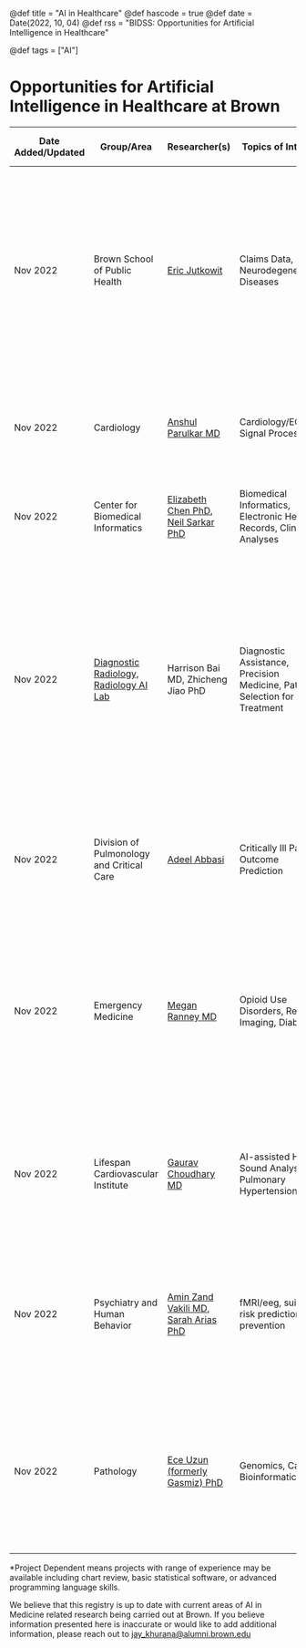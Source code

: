 @def title = "AI in Healthcare"
@def hascode = true
@def date = Date(2022, 10, 04)
@def rss = "BIDSS: Opportunities for Artificial Intelligence in Healthcare"

@def tags = ["AI"]

# Opportunities for Artificial Intelligence in Healthcare at Brown


| **Date Added/Updated** | **Group/Area**                                                                 | **Researcher(s)**                                                                                                                         | **Topics of Interest**                                                     | **Contact Information**                          | **Coding Experience Necessary?**                            | **Additional Information**                                                                                                                                                                                                                                                                                                                                           |
|------------------------|--------------------------------------------------------------------------------|-------------------------------------------------------------------------------------------------------------------------------------------|----------------------------------------------------------------------------|--------------------------------------------------|-------------------------------------------------------------|----------------------------------------------------------------------------------------------------------------------------------------------------------------------------------------------------------------------------------------------------------------------------------------------------------------------------------------------------------------------|
| Nov 2022               | Brown School of Public Health                                                  | [Eric Jutkowit](https://vivo.brown.edu/display/ejutkowi)                                                                                  | Claims Data, Neurodegenerative Diseases                                    | eric_jutkowitz@brown.edu                         | Project-Dependent*                                          | The Brown School of Public Health has access to a significant amount of claims data for medicare/medicaid patients. There are bountiful opportunities for AI-based analyses and predictions. The list of PIs listed here is not comprehensive, many PIs in the department have access to claims datasets.                                                            |
| Nov 2022               | Cardiology                                                                     | [Anshul Parulkar MD](https://www.linkedin.com/in/anshul-parulkar/)                                                                        | Cardiology/ECG Signal Processing                                           | anshul_parulkar@brown.edu                        | Project-Dependent*                                          | Working on ECG processing of Apple watch data to determine risk of serious myocardial decline after Trans-Aortic Valve Replacement Procedure.                                                                                                                                                                                                                        |
| Nov 2022               | Center for Biomedical Informatics                                              | [Elizabeth Chen PhD](https://bcbi.brown.edu/people/elizabeth-s-chen-phd-facmi), [Neil Sarkar PhD](https://vivo.brown.edu/display/isarkar) | Biomedical Informatics, Electronic Health Records, Clinical Analyses       | elizabeth_chen@brown.edu, neil_sarkar@brown.edu  | Project-Dependent*, Python and/or Julia helpful             | Dr. Chen and Dr. Sarkar also help run the Scholarly Concentration in Biomedical Informatics.                                                                                                                                                                                                                                                                         |
| Nov 2022               | [Diagnostic Radiology, Radiology AI Lab](https://sites.brown.edu/airadiology/) | Harrison Bai MD, Zhicheng Jiao PhD                                                                                                        | Diagnostic Assistance, Precision Medicine, Patient Selection for Treatment | hbai7@jhu.edu, zhicheng_jiao@brown.edu           | Project-Dependent*, none-required                           | The Radiology Artificial Intelligence Lab works on a wide range of problems in clinical data science. Their goal is to develop machine learning techniques based on imaging to assist clinical decision making, avoid medical errors and ultimately improve patient health. Reach out to the PIs listed here to discuss a broad range of possible research projects. |
| Nov 2022               | Division of Pulmonology and Critical Care                                      | [Adeel Abbasi](https://advancectr.brown.edu/people/adeel-abbasi)                                                                          | Critically Ill Patient Outcome Prediction                                  | adeel_abbasi@brown.edu                           | Python Recommended                                          | Leveraging AI to analyze clinical datasets and predict complications in critically-ill patients (ex. those on heart-lung bypass machines)                                                                                                                                                                                                                            |
| Nov 2022               | Emergency Medicine                                                             | [Megan Ranney MD](https://vivo.brown.edu/display/mranney)                                                                                 | Opioid Use Disorders, Retinal Imaging, Diabetes                            | megan_ranney@brown.edu                           | Python or Julia Recommended                                 | Several AI-related projects are in progress in the department of emergency medicine including AI-related analysis of retinal imaging to predict diabetic retinopathy and opioid-disorder/ED visit related predictions. Reach out to Dr. Ranney to better understand some of the research                                                                             |
| Nov 2022               | Lifespan Cardiovascular Institute                                              | [Gaurav Choudhary MD](https://vivo.brown.edu/display/gchoudha)                                                                            | AI-assisted Heart Sound Analyses, Pulmonary Hypertension                   | gaurav_choudhary@brown.edu                       | Recommended, may be projects not requiring coding           | Several research projects are available through various investigators in the cardiovascular institute. Reach out to Dr. Choudhary to connect to PIs for specific projects                                                                                                                                                                                            |
| Nov 2022               | Psychiatry and Human Behavior                                                  | [Amin Zand Vakili MD](https://vivo.brown.edu/display/azandvak), [Sarah Arias PhD](https://vivo.brown.edu/display/sarias1#Background)      | fMRI/eeg, suicide risk prediction and prevention                           | amin_zandvakili@brown.edu, sarah_arias@brown.edu | Project-Dependent*, support for students new to programming | Dr. Zandvakili is interested in using fMRI and EEG to better understand the pathophysiology of mental health ailments. Dr. Arias's work includes studies around suicidal ideation and depression.                                                                                                                                                                    |
| Nov 2022               | Pathology                                                                      | [Ece Uzun (formerly Gasmiz) PhD](https://vivo.brown.edu/display/dgamsiz)                                                                  | Genomics, Cancer, Bioinformatics                                           | dilber_gamsiz@brown.edu                          | Project Dependent*, Python or R (Python preferred)          | Dr. Uzun helps lead the bioinformatics research at lifespan's pathology department. There is access to a wide amount of genetic, imaging, and clinical data with numerous opportunities for AI-based analyses                                                                                                                                                        |

*Project Dependent means projects with range of experience may be available including chart review, basic statistical software, or advanced programming language skills.

We believe that this registry is up to date with current areas of AI in Medicine related research being carried out at Brown. If you believe information presented here is inaccurate or would like to add additional information, please reach out to jay_khurana@alumni.brown.edu


[//]: # (Note for maintainers: https://tableconvert.com/excel-to-markdown can be helpful for copying/pasting from excel/gsheets to markdown. Using PyCharm or other Jetbrains software also makes markdown formatting easier.)

